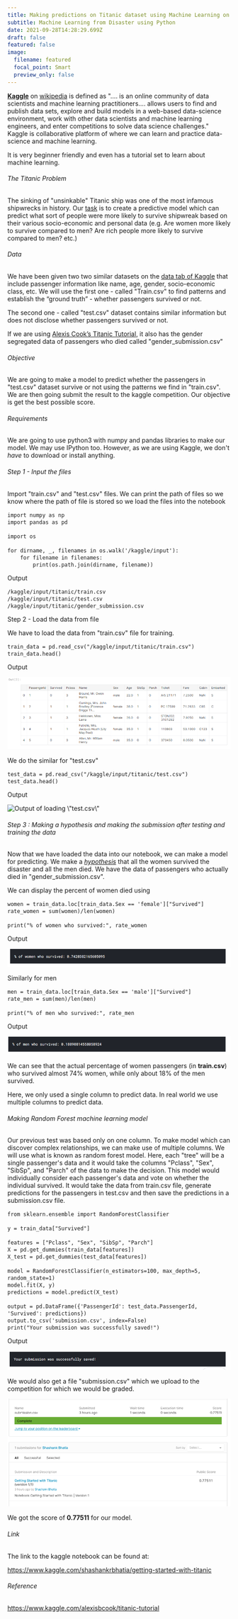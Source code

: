 ```yaml
---
title: Making predictions on Titanic dataset using Machine Learning on Kaggle
subtitle: Machine Learning from Disaster using Python
date: 2021-09-28T14:28:29.699Z
draft: false
featured: false
image:
  filename: featured
  focal_point: Smart
  preview_only: false
---
```

**[Kaggle](https://www.kaggle.com/)** on [wikipedia](https://en.wikipedia.org/wiki/Kaggle) is defined as ".... is an online community of data scientists and machine learning practitioners.... allows users to find and publish data sets, explore and build models in a web-based data-science environment, work with other data scientists and machine learning engineers, and enter competitions to solve data science challenges." Kaggle is collaborative platform of where we can learn and practice data-science and machine learning.

It is very beginner friendly and even has a tutorial set to learn about machine learning.

###### The Titanic Problem

The sinking of "unsinkable" Titanic ship was one of the most infamous shipwrecks in history. Our [task](https://www.kaggle.com/c/titanic/) is to create a predictive model which can predict what sort of people were more likely to survive shipwreak based on their various socio-economic and personal data (e.g. Are women more likely to survive compared to men? Are rich people more likely to survive compared to men? etc.)

###### Data

We have been given two two similar datasets on the [data tab of Kaggle](https://www.kaggle.com/c/titanic/data) that include passenger information like name, age, gender, socio-economic class, etc. We will use the first one - called "Train.csv" to find patterns and establish the “ground truth” - whether passengers survived or not.

The second one - called  "test.csv" dataset contains similar information but does not disclose whether passengers survived or not.

If we are using [Alexis Cook’s Titanic Tutorial](https://www.kaggle.com/alexisbcook/titanic-tutorial), it also has the gender segregated data of passengers who died called "gender_submission.csv"

###### Objective

We are going to make a model to predict whether the passengers in "test.csv" dataset survive or not using the patterns we find in "train.csv". We are then going submit the result to the kaggle competition. Our objective is get the best possible score.

###### Requirements

We are going to use python3 with numpy and pandas libraries to make our model. We may use IPython too. However, as we are using Kaggle, we don't *have* to download or install anything.

###### Step 1 - Input the files

Import "train.csv" and "test.csv" files. We can print the path of files so we know where the path of file is stored so we load the files into the notebook

```
import numpy as np
import pandas as pd

import os

for dirname, _, filenames in os.walk('/kaggle/input'):
    for filename in filenames:
        print(os.path.join(dirname, filename))
```

Output

```
/kaggle/input/titanic/train.csv
/kaggle/input/titanic/test.csv
/kaggle/input/titanic/gender_submission.csv
```

Step 2 - Load the data from file

We have to load the data from "train.csv" file for training. 

```
train_data = pd.read_csv("/kaggle/input/titanic/train.csv")
train_data.head()
```

Output

![](image1-output-train.png "Output of train")

We do the similar for "test.csv"

```
test_data = pd.read_csv("/kaggle/input/titanic/test.csv")
test_data.head()
```

Output

![](image2-output-test.png "Output of loading \\\"test.csv\\\"")

###### Step 3 : Making a hypothesis and making the submission after testing and training the data

Now that we have loaded the data into our notebook, we can make a model for predicting. We make a *[hypothesis](https://en.wikipedia.org/wiki/Hypothesis)* that all the women survived the disaster and all the men died. We have the data of passengers who actually died in "gender_submission.csv".

We can display the percent of women died using

```
women = train_data.loc[train_data.Sex == 'female']["Survived"]
rate_women = sum(women)/len(women)

print("% of women who survived:", rate_women
```

Output

![](image3-output-women-survive.png)

Similarly for men

```
men = train_data.loc[train_data.Sex == 'male']["Survived"]
rate_men = sum(men)/len(men)

print("% of men who survived:", rate_men
```

Output

![](image4-output-men-survive.png)

We can see that the actual percentage of women passengers (in **train.csv**) who survived almost 74% women, while only about 18% of the men survived.

Here, we only used a single column to predict data. In real world we use multiple columns to predict data.

###### Making Random Forest machine learning model

Our previous test was based only on one column. To make model which can discover complex relationships, we can make use of multiple columns. We will use what is known as random forest model. Here, each "tree" will be a single passenger's data and it would take the columns "Pclass", "Sex", "SibSp", and "Parch" of the data to make the decision. This model would individually consider each passenger's data and vote on whether the individual survived. It would take the data from train.csv file, generate predictions for the passengers in test.csv and then save the predictions in a submission.csv file.

```
from sklearn.ensemble import RandomForestClassifier

y = train_data["Survived"]

features = ["Pclass", "Sex", "SibSp", "Parch"]
X = pd.get_dummies(train_data[features])
X_test = pd.get_dummies(test_data[features])

model = RandomForestClassifier(n_estimators=100, max_depth=5, random_state=1)
model.fit(X, y)
predictions = model.predict(X_test)

output = pd.DataFrame({'PassengerId': test_data.PassengerId, 'Survived': predictions})
output.to_csv('submission.csv', index=False)
print("Your submission was successfully saved!")
```

Output

![](image5-output-submit.png)

We would also get a file "submission.csv" which we upload to the competition for which we would be graded.

![](image6-submit-score.png)

We got the score of **0.77511** for our model.

###### Link

The link to the kaggle notebook can be found at:

<https://www.kaggle.com/shashankrbhatia/getting-started-with-titanic>



###### Reference

https://www.kaggle.com/alexisbcook/titanic-tutorial